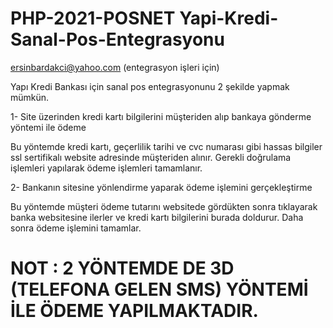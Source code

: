 # PHP-2021-POSNET Yapi-Kredi-Sanal-Pos-Entegrasyonu
ersinbardakci@yahoo.com (entegrasyon işleri için)



 Yapı Kredi Bankası için sanal pos entegrasyonunu 2 şekilde yapmak mümkün.
 
 1- Site üzerinden kredi kartı bilgilerini müşteriden alıp bankaya gönderme yöntemi ile ödeme
 
 Bu yöntemde kredi kartı, geçerlilik tarihi ve cvc numarası gibi hassas bilgiler ssl sertifikalı website adresinde müşteriden alınır.
 Gerekli doğrulama işlemleri yapılarak ödeme işlemleri tamamlanır.
 
 2- Bankanın sitesine yönlendirme yaparak ödeme işlemini gerçekleştirme
 
 Bu yöntemde müşteri ödeme tutarını websitede gördükten sonra tıklayarak banka websitesine ilerler ve kredi kartı bilgilerini burada doldurur. Daha sonra
 ödeme işlemini tamamlar.
 
# NOT  : 2 YÖNTEMDE DE 3D (TELEFONA GELEN SMS) YÖNTEMİ İLE ÖDEME YAPILMAKTADIR.
